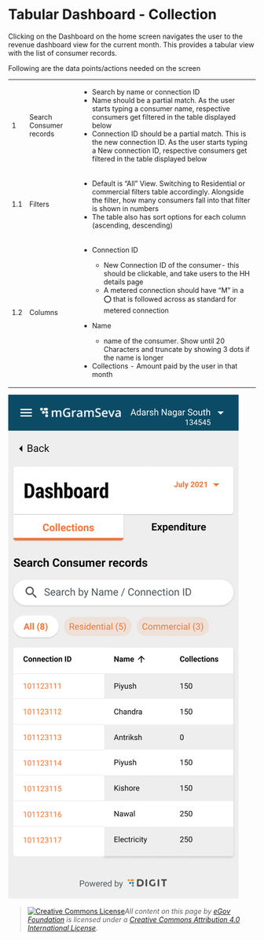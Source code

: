 # Tabular Dashboard - Collection

Clicking on the Dashboard on the home screen navigates the user to the revenue dashboard view for the current month. This provides a tabular view with the list of consumer records.

Following are the data points/actions needed on the screen

|     |                         |                                                                                                                                                                                                                                                                                                                                                                                                                                                                                 |
| --- | ----------------------- | ------------------------------------------------------------------------------------------------------------------------------------------------------------------------------------------------------------------------------------------------------------------------------------------------------------------------------------------------------------------------------------------------------------------------------------------------------------------------------- |
| 1   | Search Consumer records | <ul><li>Search by name or connection ID</li><li>Name should be a partial match. As the user starts typing a consumer name, respective consumers get filtered in the table displayed below</li><li>Connection ID should be a partial match. This is the new connection ID. As the user starts typing a New connection ID, respective consumers get filtered in the table displayed below</li></ul>                                                                               |
| 1.1 | Filters                 | <ul><li>Default is “All” View. Switching to Residential or commercial filters table accordingly. Alongside the filter, how many consumers fall into that filter is shown in numbers</li><li>The table also has sort options for each column (ascending, descending)</li></ul>                                                                                                                                                                                                   |
| 1.2 | Columns                 | <ul><li><p>Connection ID</p><ul><li>New Connection ID of the consumer- this should be clickable, and take users to the HH details page</li><li>A metered connection should have “M” in a ⭕️ that is followed across as standard for metered connection</li></ul></li><li><p>Name</p><ul><li>name of the consumer. Show until 20 Characters and truncate by showing 3 dots if the name is longer</li></ul></li><li>Collections - Amount paid by the user in that month</li></ul> |

![](../../../.gitbook/assets/image-20210802-100536.png)

> [![Creative Commons License](https://i.creativecommons.org/l/by/4.0/80x15.png)_​_](http://creativecommons.org/licenses/by/4.0/)_All content on this page by_ [_eGov Foundation_](https://egov.org.in/) _is licensed under a_ [_Creative Commons Attribution 4.0 International License_](http://creativecommons.org/licenses/by/4.0/)_._
